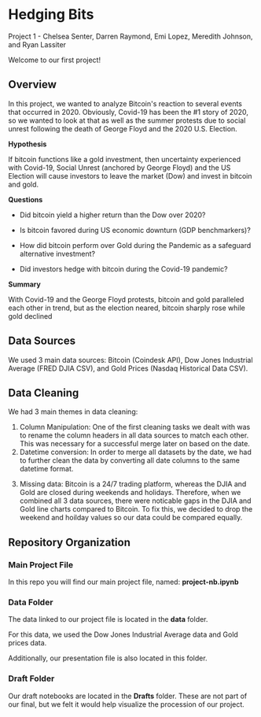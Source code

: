 # Hedging Bits
Project 1 - Chelsea Senter, Darren Raymond, Emi Lopez, Meredith Johnson, and Ryan Lassiter<p><p>

Welcome to our first project!<p><p>


## Overview
In this project, we wanted to analyze Bitcoin's reaction to several events that occurred in 2020. Obviously, Covid-19 has been the #1 story of 2020, so we wanted to look at that as well as the summer protests due to social unrest following the death of George Floyd and the 2020 U.S. Election. <p><p>

**Hypothesis**<p>
If bitcoin functions like a gold investment, then uncertainty experienced with Covid-19, Social Unrest (anchored by George Floyd) and the US Election will cause investors to leave the market (Dow) and invest in bitcoin and gold.<p><p>

**Questions**<p>
* Did bitcoin yield a higher return than the Dow over 2020?<p>
* Is bitcoin favored during US economic downturn (GDP benchmarkers)?<p>
* How did bitcoin perform over Gold during the Pandemic as a safeguard alternative investment? <p>
* Did investors hedge with bitcoin during the Covid-19 pandemic?<p><p>

**Summary**<p>
With Covid-19 and the George Floyd protests, bitcoin and gold paralleled each other in trend, but as the election neared, bitcoin sharply rose while gold declined<p><p>

## Data Sources
We used 3 main data sources: Bitcoin (Coindesk API), Dow Jones Industrial Average (FRED DJIA CSV), and Gold Prices (Nasdaq Historical Data CSV).<p>

## Data Cleaning
We had 3 main themes in data cleaning:<p>
1. Column Manipulation: One of the first cleaning tasks we dealt with was to rename the column headers in all data sources to match each other. This was necessary for a successful merge later on based on the date. 
2. Datetime conversion: In order to merge all datasets by the date, we had to further clean the data by converting all date columns to the same datetime format.<p>
3. Missing data: Bitcoin is a 24/7 trading platform, whereas the DJIA and Gold are closed during weekends and holidays. Therefore, when we combined all 3 data sources, there were noticable gaps in the DJIA and Gold line charts compared to Bitcoin. To fix this, we decided to drop the weekend and hoilday values so our data could be compared equally.<p> 

## Repository Organization
### Main Project File
In this repo you will find our main project file, named: **project-nb.ipynb** <p><p>
 
### Data Folder
The data linked to our project file is located in the **data** folder.<p>
  For this data, we used the Dow Jones Industrial Average data and Gold prices data.<p>
  Additionally, our presentation file is also located in this folder.<p>

### Draft Folder
Our draft notebooks are located in the **Drafts** folder. These are not part of our final, but we felt it would help visualize the procession of our project. <p><p>

